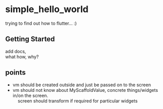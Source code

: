 # simple_hello_world

trying to find out how to flutter... :)

## Getting Started
add docs,   
what how, why?

## points
- vm should be created outside and just be passed on to the screen
- vm should not know about MyScaffoldValue, concrete things/widgets in/on the screen.  
  &nbsp;&nbsp;&nbsp;&nbsp;screen should transform if required for particular widgets
